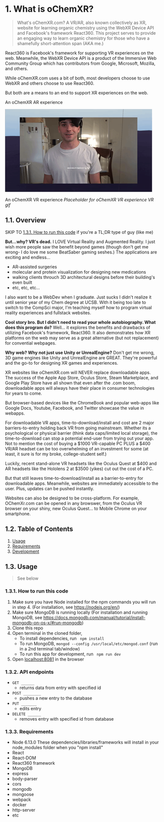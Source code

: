 # 1. What is oChemXR?
> What's oChemXR.com? 
A VR/AR, also known collectively as XR, website for learning organic chemistry using the WebXR Device API and Facebook's framework React360. This project serves to provide an engaging way to learn organic chemistry for those who have a shamefully short-attention span (AKA me.) 

React360 is Facebook's framework for supporting VR experiences on the web.
Meanwhile, the WebXR Device API is a product of the Immersive Web Community Group which has contributors from Google, Microsoft, Mozilla, and others. 

While oChemXR.com uses a bit of both, most developers choose to use WebXR and others choose to use React360.

But both are a means to an end to support XR experiences on the web.

An oChemXR AR experience
 
![](oChemXrMoleculeModelGif.gif)

An oChemXR VR experience
_Placeholder for oChemXR VR experience VR gif_
## 1.1. Overview 
SKIP TO [1.3.1. How to run this code](#131-how-to-run-this-code) if you're a TL;DR type of guy (like me)

**But...why? VR's dead.**
I LOVE Virtual Reality and Augmented Reality. I just wish more people saw the benefit beyond games (though don't get me wrong- I do love me some BeatSaber gaming seshes.) The applications are exciting and endless...
- AR-assisted surgeries
- molecular and protein visualization for designing new medications
- walking clients throuch 3D architectural designs before their building's even built
- etc, etc, etc... 

I also want to be a WebDev when I graduate. Just sucks I didn't realize it until senior year of my Chem degree at UCSB. With it being too late to switch to the CompSci major, I'm teaching myself how to program virtual reality experiences and fullstack websites. 

**Cool story bro. But I didn't need to read your whole autobiography. What does this program do?** 
Well... it explores the benefits and drawbacks of utilizing Facebook's framework, React360. It also demonstrates how XR platforms on the web may serve as a great alternative (but not replacement) for convential webpages.

**Why web? Why not just use Unity or UnrealEngine?**
Don't get me wrong, 3D game engines like Unity and UnrealEngine are GREAT. They're powerful and the go-to for designing XR games and experiences. 

XR websites like oChemXR.com will NEVER replace downloadable apps. The success of the Apple App Store, Oculus Store, Steam Marketplace, and Google Play Store have all shown that even after the .com boom, downloadable apps will always have their place in consumer technologies for years to come.

But browser-based devices like the ChromeBook and popular web-apps like Google Docs, Youtube, Facebook, and Twitter showcase the value in webapps.

For downloadable VR apps, time-to-download/install and cost are 2 major barriers-to-entry holding back VR from going mainstream. Whether its a psychological or physical barrier (think data caps/limited local storage), the time-to-download can stop a potential end-user from trying out your app. Not to mention the cost of buying a $1000 VR-capable PC PLUS a $400 VR/AR headset can be too overwhelming of an investment for some (at least, it sure is for my broke, college-student self.)

Luckily, recent stand-alone VR headsets like the Oculus Quest at $400 and AR headsets like the Hololens 2 at $3500 (yikes) cut out the cost of a PC.

But that still leaves time-to-download/install as a barrier-to-entry for downloadable apps. Meanwhile, websites are immediately accessible to the user. Plus, updates can be pushed instantly. 

Websites can also be designed to be cross-platform. For example, OChemXr.com can be opened in any browswer, from the Oculus VR browser on your shiny, new Oculus Quest... to Mobile Chrome on your smartphone. 




## 1.2. Table of Contents
<!-- TOC -->
1. [Usage](#Usage)
1. [Requirements](#requirements)
1. [Development](#development)
<!-- /TOC -->
## 1.3. Usage

> See below

### 1.3.1. How to run this code
1. Make sure you have Node installed for the npm commands you will run in step 4. (For installation, see https://nodejs.org/en/)
2. Make sure MongoDB is running locally (For installation and running MongoDB, see https://docs.mongodb.com/manual/tutorial/install-mongodb-on-os-x/#run-mongodb)
3. Clone this repo
4. Open terminal in the cloned folder,
   - To install dependencies, run ```  npm install  ```
   - To run MongoDB, ``` mongod --config /usr/local/etc/mongod.conf ``` (run in a 2nd terminal tab/window)
   - To run this app for development, run ```  npm run dev  ```
5. Open [localhost:8081](http://localhost:8081/) in the browser

### 1.3.2. API endpoints
- `GET ______` 
  - returns data from entry with specified id
- `POST ________` 
  - pushes a new entry to the database
- `PUT _______`
  - edits entry 
- `DELETE ______` 
  - removes entry with specified id from database


### 1.3.3. Requirements
- Node 6.13.0
These dependencies/libraries/frameworks will install in your node_modules folder when you "npm install"
- React
- React-DOM
- React360 framework
- MongoDB
- express
- body-parser
- cors
- mongodb
- mongoose
- webpack
- docker
- http-server
- etc



